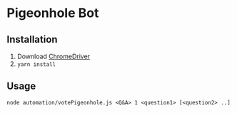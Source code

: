 # Pigeonhole Bot

## Installation

1. Download [ChromeDriver](https://chromedriver.chromium.org/downloads)
2. `yarn install`

## Usage

```
node automation/votePigeonhole.js <Q&A> 1 <question1> [<question2> ..]
```
